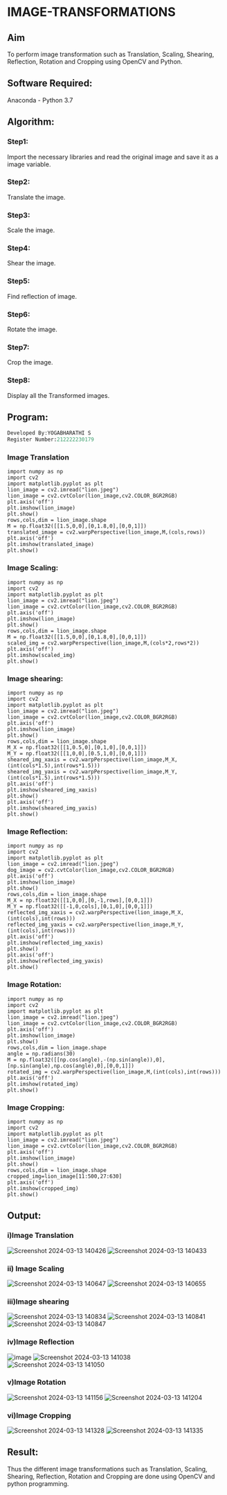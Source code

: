 # IMAGE-TRANSFORMATIONS
## Aim
To perform image transformation such as Translation, Scaling, Shearing, Reflection, Rotation and Cropping using OpenCV and Python.

## Software Required:
Anaconda - Python 3.7

## Algorithm:
### Step1:

Import the necessary libraries and read the original image and save it as a image variable.
### Step2:

Translate the image.
### Step3:

Scale the image.
### Step4:

Shear the image.
### Step5:

Find reflection of image.
### Step6:

Rotate the image.
### Step7:

Crop the image.
### Step8:
Display all the Transformed images.

## Program:
```python
Developed By:YOGABHARATHI S
Register Number:212222230179
```
### Image Translation
```
import numpy as np
import cv2
import matplotlib.pyplot as plt
lion_image = cv2.imread("lion.jpeg")
lion_image = cv2.cvtColor(lion_image,cv2.COLOR_BGR2RGB)
plt.axis('off')
plt.imshow(lion_image)
plt.show()
rows,cols,dim = lion_image.shape
M = np.float32([[1.5,0,0],[0,1.8,0],[0,0,1]])
translated_image = cv2.warpPerspective(lion_image,M,(cols,rows))
plt.axis('off')
plt.imshow(translated_image)
plt.show()
```
### Image Scaling:
```
import numpy as np
import cv2
import matplotlib.pyplot as plt
lion_image = cv2.imread("lion.jpeg")
lion_image = cv2.cvtColor(lion_image,cv2.COLOR_BGR2RGB)
plt.axis('off')
plt.imshow(lion_image)
plt.show()
rows,cols,dim = lion_image.shape
M = np.float32([[1.5,0,0],[0,1.8,0],[0,0,1]])
scaled_img = cv2.warpPerspective(lion_image,M,(cols*2,rows*2))
plt.axis('off')
plt.imshow(scaled_img)
plt.show()
```
### Image shearing:
```
import numpy as np
import cv2
import matplotlib.pyplot as plt
lion_image = cv2.imread("lion.jpeg")
lion_image = cv2.cvtColor(lion_image,cv2.COLOR_BGR2RGB)
plt.axis('off')
plt.imshow(lion_image)
plt.show()
rows,cols,dim = lion_image.shape
M_X = np.float32([[1,0.5,0],[0,1,0],[0,0,1]])
M_Y = np.float32([[1,0,0],[0.5,1,0],[0,0,1]])
sheared_img_xaxis = cv2.warpPerspective(lion_image,M_X,(int(cols*1.5),int(rows*1.5)))
sheared_img_yaxis = cv2.warpPerspective(lion_image,M_Y,(int(cols*1.5),int(rows*1.5)))
plt.axis('off')
plt.imshow(sheared_img_xaxis)
plt.show()
plt.axis('off')
plt.imshow(sheared_img_yaxis)
plt.show()
```
### Image Reflection:
```
import numpy as np
import cv2
import matplotlib.pyplot as plt
lion_image = cv2.imread("lion.jpeg")
dog_image = cv2.cvtColor(lion_image,cv2.COLOR_BGR2RGB)
plt.axis('off')
plt.imshow(lion_image)
plt.show()
rows,cols,dim = lion_image.shape
M_X = np.float32([[1,0,0],[0,-1,rows],[0,0,1]])
M_Y = np.float32([[-1,0,cols],[0,1,0],[0,0,1]])
reflected_img_xaxis = cv2.warpPerspective(lion_image,M_X,(int(cols),int(rows)))
reflected_img_yaxis = cv2.warpPerspective(lion_image,M_Y,(int(cols),int(rows)))
plt.axis('off')
plt.imshow(reflected_img_xaxis)
plt.show()
plt.axis('off')
plt.imshow(reflected_img_yaxis)
plt.show()
```
### Image Rotation:
```
import numpy as np
import cv2
import matplotlib.pyplot as plt
lion_image = cv2.imread("lion.jpeg")
lion_image = cv2.cvtColor(lion_image,cv2.COLOR_BGR2RGB)
plt.axis('off')
plt.imshow(lion_image)
plt.show()
rows,cols,dim = lion_image.shape
angle = np.radians(30)
M = np.float32([[np.cos(angle),-(np.sin(angle)),0],[np.sin(angle),np.cos(angle),0],[0,0,1]])
rotated_img = cv2.warpPerspective(lion_image,M,(int(cols),int(rows)))
plt.axis('off')
plt.imshow(rotated_img)
plt.show()
```
### Image Cropping:
```
import numpy as np
import cv2
import matplotlib.pyplot as plt
lion_image = cv2.imread("lion.jpeg")
lion_image = cv2.cvtColor(lion_image,cv2.COLOR_BGR2RGB)
plt.axis('off')
plt.imshow(lion_image)
plt.show()
rows,cols,dim = lion_image.shape
cropped_img=lion_image[11:500,27:630]
plt.axis('off')
plt.imshow(cropped_img)
plt.show()
```
## Output:
### i)Image Translation
![Screenshot 2024-03-13 140426](https://github.com/Yogabharathi3/IMAGE-TRANSFORMATIONS/assets/118899387/28156dcf-358e-4bc1-8262-8d026159bcc0)
![Screenshot 2024-03-13 140433](https://github.com/Yogabharathi3/IMAGE-TRANSFORMATIONS/assets/118899387/254f434d-3808-4628-8040-7831b9d50803)

### ii) Image Scaling
![Screenshot 2024-03-13 140647](https://github.com/Yogabharathi3/IMAGE-TRANSFORMATIONS/assets/118899387/da2728bc-22a4-47a1-b683-d75e0291376c)
![Screenshot 2024-03-13 140655](https://github.com/Yogabharathi3/IMAGE-TRANSFORMATIONS/assets/118899387/e7f7463a-3e2d-48ad-8406-b4a831ebdd9a)

### iii)Image shearing
![Screenshot 2024-03-13 140834](https://github.com/Yogabharathi3/IMAGE-TRANSFORMATIONS/assets/118899387/5eaf2b39-a0cf-4c85-89ee-7a2928a0fca3)
![Screenshot 2024-03-13 140841](https://github.com/Yogabharathi3/IMAGE-TRANSFORMATIONS/assets/118899387/96356b1a-686f-4e7a-8996-45e36e3ae1d9)
![Screenshot 2024-03-13 140847](https://github.com/Yogabharathi3/IMAGE-TRANSFORMATIONS/assets/118899387/7fa18db4-06e2-4471-95aa-7ab174d3b87b)

### iv)Image Reflection
![image](https://github.com/Yogabharathi3/IMAGE-TRANSFORMATIONS/assets/118899387/3c4971f8-b8a4-406a-ba60-323f93415606)
![Screenshot 2024-03-13 141038](https://github.com/Yogabharathi3/IMAGE-TRANSFORMATIONS/assets/118899387/93b26f93-cfac-4aa8-9d27-48535c97ec39)
![Screenshot 2024-03-13 141050](https://github.com/Yogabharathi3/IMAGE-TRANSFORMATIONS/assets/118899387/7b3519cd-4921-4575-8827-6b2ac904188a)

### v)Image Rotation
![Screenshot 2024-03-13 141156](https://github.com/Yogabharathi3/IMAGE-TRANSFORMATIONS/assets/118899387/28d4f6bb-3754-42e7-b083-41dedf08c2dc)
![Screenshot 2024-03-13 141204](https://github.com/Yogabharathi3/IMAGE-TRANSFORMATIONS/assets/118899387/a92d58a5-491a-401d-9a76-e265765116b4)

### vi)Image Cropping
![Screenshot 2024-03-13 141328](https://github.com/Yogabharathi3/IMAGE-TRANSFORMATIONS/assets/118899387/b383a754-4e25-44fc-b6f2-f7f3be01cfae)
![Screenshot 2024-03-13 141335](https://github.com/Yogabharathi3/IMAGE-TRANSFORMATIONS/assets/118899387/ccb76dd9-491b-42d1-88fe-470361a89020)

## Result: 
Thus the different image transformations such as Translation, Scaling, Shearing, Reflection, Rotation and Cropping are done using OpenCV and python programming.
